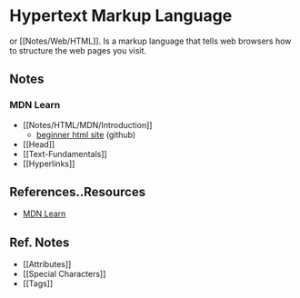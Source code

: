 # Hypertext Markup Language
or [[Notes/Web/HTML]]. Is a markup language that tells web browsers how to structure the web pages you visit.


## Notes
### MDN Learn
- [[Notes/HTML/MDN/Introduction]]
	- [beginner html site](https://github.com/feg59crz/beginner-html-site-scripted) (github)
- [[Head]]
- [[Text-Fundamentals]]
- [[Hyperlinks]]


  
  
## References..Resources
- [MDN Learn](https://developer.mozilla.org/en-US/docs/Learn)

## Ref. Notes
- [[Attributes]]
- [[Special Characters]]
- [[Tags]]
  
  